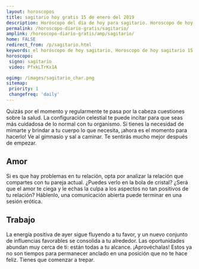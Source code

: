 ```yaml
---
layout: horoscopos
title: sagitario hoy gratis 15 de enero del 2019 
description: Horóscopo del dia de hoy para sagitario. Horoscopo de hoy 15 de enero del 2019. Las predicciones de amor, trabajo, vida personal gratis.
permalink: /horoscopo-diario-gratis/sagitario/
amplink: /horoscopo-diario-gratis/amp/sagitario/
home: FALSE
redirect_from: /p/sagitario.html
keywords: el horóscopo de hoy sagitario, Horoscopo de hoy sagitario 15 de enero del 2019,horóscopo del día,horoscopo del dia de hoy,horoscopo de hoy,horoscopo de hoy sagitario,sagitario hoy,signos zodiacales,horóscopo de hoy,horoscopos de hoy,horoscopo sagitario hoy,horoscopo de sagitario de hoy,horóscopo de hoy sagitario,horoscopos,sagitario de hoy,los horoscopos de hoy,sagitario de hoy,sagitario 15 de enero del 2019, el horoscopo de hoy
horoscopo:
 signo: sagitario
 video: PfxkLTrKx1A

ogimg: /images/sagitario_char.png
sitemap:
 priority: 1
 changefreq: 'daily'
---
```



Quizás por el momento y regularmente te pasa por la cabeza cuestiones sobre la salud. La configuración celestial te puede incitar para que seas más cuidadosa de lo normal con tu organismo. Si tienes la necesidad de mimarte y brindar a tu cuerpo lo que necesita, ¡ahora es el momento para hacerlo! Ve al gimnasio y sal a caminar. Te sentirás mucho mejor después de empezar.

## Amor

Si es que hay problemas en tu relación, opta por analizar la relación que compartes con tu pareja actual. ¿Puedes verlo en la bola de cristal? ¿Será que el amor te ciega y le echas la culpa a los aspectos no tan positivos de tu relación? Háblenlo, una comunicación abierta puede terminar en una sesión erótica.

## Trabajo

La energía positiva de ayer sigue fluyendo a tu favor, y un nuevo conjunto de influencias favorables se consolida a tu alrededor. Las oportunidades abundan muy cerca de ti: están todas a tu alcance. ¡Aprovéchalas! Estos ya no son tiempos para permanecer anclado en una posición que no te hace feliz. Tienes que comenzar a trepar.